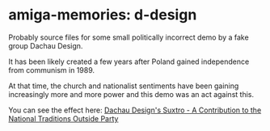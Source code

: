 # amiga-memories: d-design
Probably source files for some small politically incorrect demo by a fake group Dachau Design.

It has been likely created a few years after Poland gained independence from communism in 1989.

At that time, the church and nationalist sentiments have been gaining increasingly more and more power and this demo was an act against this.

You can see the effect here: [Dachau Design's Suxtro - A Contribution to the National Traditions Outside Party](https://www.youtube.com/watch?v=JhExsBmY1S4)
